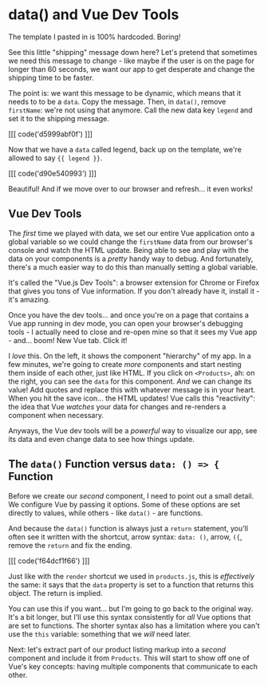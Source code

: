 # data() and Vue Dev Tools

The template I pasted in is 100% hardcoded. Boring!

See this little "shipping" message down here? Let's pretend that sometimes we need
this message to change - like maybe if the user is on the page for longer than 60
seconds, we want our app to get desperate and change the shipping time to be faster.

The point is: we want this message to be dynamic, which means that it needs to
to be a `data`. Copy the message. Then, in `data()`, remove `firstName`: we're
not using that anymore. Call the new data key `legend` and set it to the shipping
message.

[[[ code('d5999abf0f') ]]]

Now that we have a `data` called legend, back up on the template, we're allowed
to say `{{ legend }}`.

[[[ code('d90e540993') ]]]

Beautiful! And if we move over to our browser and refresh... it even works!

## Vue Dev Tools

The *first* time we played with data, we set our entire Vue application onto a
global variable so we could change the `firstName` data from our browser's console
and watch the HTML update. Being able to see and play with the data on your
components is a *pretty* handy way to debug. And fortunately, there's a much easier
way to do this than manually setting a global variable.

It's called the "Vue.js Dev Tools": a browser extension for Chrome or Firefox that
gives you tons of Vue information. If you don't already have it, install it - it's
amazing.

Once you have the dev tools... and once you're on a page that contains a Vue app
running in dev mode, you can open your browser's debugging tools - I actually need
to close and re-open mine so that it sees my Vue app - and... boom! New Vue tab.
Click it!

I *love* this. On the left, it shows the component "hierarchy" of my app. In a few
minutes, we're going to create *more* components and start nesting them inside of each
other, just like HTML. If you click on `<Products>`, ah: on the right, you can see
the `data` for this component. *And* we can change its value! Add quotes and replace
this with whatever message is in your heart. When you hit the save icon... the
HTML updates! Vue calls this "reactivity": the idea that Vue *watches* your data
for changes and re-renders a component when necessary.

Anyways, the Vue dev tools will be a *powerful* way to visualize our app, see its
data and even change data to see how things update.

## The `data()` Function versus `data: () => {` Function

Before we create our *second* component, I need to point out a small detail. We
configure Vue by passing it options. Some of these options are set directly to
values, while others - like `data()` - are functions.

And because the `data()` function is always just a `return` statement, you'll
often see it written with the shortcut, arrow syntax: `data: ()`, arrow, `({`,
remove the `return` and fix the ending.

[[[ code('f64dcf1f66') ]]]

Just like with the `render` shortcut we used in `products.js`, this is *effectively*
the same: it says that the `data` property is set to a function that returns this
object. The return is implied.

You can use this if you want... but I'm going to go back to the original way. It's
a bit longer, but I'll use this syntax consistently for *all* Vue options that are
set to functions. The shorter syntax also has a limitation where you can't use
the `this` variable: something that we *will* need later.

Next: let's extract part of our product listing markup into a *second* component
and include it from `Products`. This will start to show off one of Vue's key
concepts: having multiple components that communicate to each other.

